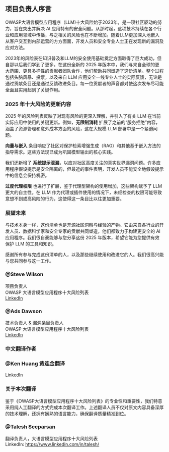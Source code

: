 ## 项目负责人序言

OWASP大语言模型应用程序（LLM)十大风险始于2023年，是一项社区驱动的努力，旨在突出并解决 AI 应用特有的安全问题。从那时起，这项技术持续在各个行业和应用领域中传播，与之相关的风险也在不断增加。随着LLM更加深入地嵌入从客户交互到内部运营的方方面面，开发人员和安全专业人士正在发现新的漏洞及应对方法。

2023年的风险表在知识普及和LLM的安全使用基础奠定方面取得了巨大成功，但自那以后我们学到了更多。在这份全新的 2025 年版本中，我们与来自全球的更大范围、更具多样性的贡献者团队合作，他们帮助共同塑造了这份清单。整个过程包括头脑风暴、投票，以及来自 LLM 应用安全一线专业人士的实际反馈，无论是通过贡献条目还是通过反馈改进条目。每一位贡献者的声音都对使这次发布尽可能全面且实用起到了关键作用。

### 2025 年十大风险的更新内容

2025 年的风险列表反映了对现有风险的更深入理解，并引入了有关 LLM 在当前实际应用中使用的关键更新。例如，**无限制消耗** 扩展了之前的“服务拒绝”内容，涵盖了资源管理和意外成本方面的风险，这在大规模 LLM 部署中是一个紧迫问题。

**向量与嵌入** 条目响应了社区对保护检索增强生成（RAG）和其他基于嵌入方法的指导需求。这些方法现已成为巩固模型输出的核心实践。

我们还新增了 **系统提示泄漏**，以应对社区高度关注的真实世界漏洞问题。许多应用程序假设提示是安全隔离的，但最近的事件表明，开发人员不能安全地假设提示中的信息会保持机密。

**过度代理权限** 也进行了扩展，鉴于代理型架构的使用增加，这些架构赋予了 LLM 更大的自主性。在 LLM 作为代理或插件使用的情况下，未经检查的权限可能导致意想不到或高风险的行为，这使得这一条目比以往更加重要。

### 展望未来

与技术本身一样，这份清单也是开源社区洞察与经验的产物。它由来自各行业的开发人员、数据科学家和安全专家的贡献共同塑造，他们都致力于构建更安全的 AI 应用程序。我们很自豪能够与您分享这份 2025 年版本，希望它能为您提供有效保护 LLM 的工具和知识。

感谢所有参与完成这份清单的人，以及那些继续使用和改进它的人。我们很高兴能与您共同参与这一工作。


### @Steve Wilson  
项目负责人  
OWASP 大语言模型应用程序十大风险列表  
[LinkedIn](https://www.linkedin.com/in/wilsonsd/)

### @Ads Dawson  
技术负责人 & 漏洞条目负责人  
OWASP 大语言模型应用程序十大风险列表  
[LinkedIn](https://www.linkedin.com/in/adamdawson0/)


### 中文翻译作者
### @Ken Huang 黄连金翻译
[LinkedIn](https://www.linkedin.com/in/kenhuang8/)

### 关于本次翻译  

鉴于《OWASP大语言模型应用程序十大风险列表》的专业性和重要性，我们特意采用纯人工翻译的方式完成本次翻译工作。上述翻译人员不仅对原文内容具备深厚的技术理解，还拥有娴熟的语言能力，确保翻译质量精准到位。  

### @Talesh Seeparsan  
翻译负责人，大语言模型应用程序十大风险列表   
LinkedIn: https://www.linkedin.com/in/talesh/

